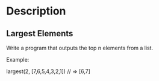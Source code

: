 # Description 

## Largest Elements

Write a program that outputs the top n elements from a list.

Example:

largest(2, [7,6,5,4,3,2,1])
// => [6,7]

